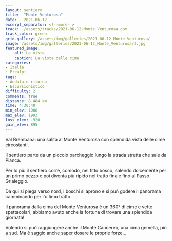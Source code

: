 ```yaml
---
layout: sentiero
title:  "Monte Venturosa"
date:   2021-06-12
excerpt_separator: <!--more-->
track:  /assets/tracks/2021-06-12-Monte_Venturosa.gpx
track_color: green
grid-gallery: /assets/img/galleries/2021-06-12_Monte_Venturosa/
image: /assets/img/galleries/2021-06-12_Monte_Venturosa/2.jpg
featured_image:
    alt: La vista
    caption: La vista delle cime
categories:
- Italia
- Prealpi
tags:
- Andata e ritorno
- Escursionistico
difficulty: 2
comments: true
distance: 8.484 km
time: 4:30:40
min_elev: 1088
max_elev: 1993
loss_elev: -920
gain_elev: 895
---
```


Val Brembana: una salita al Monte Venturosa con splendida vista delle cime circostanti.
<!--more-->

Il sentiero parte da un piccolo parcheggio lungo la strada stretta che sale da Pianca. 

Per lo più il sentiero corre, comodo, nel fitto bosco, salendo dolcemente per un primo pezzo e poi diventa più ripido nel tratto finale fino al Passo Grialeggio. 

Da qui si piega verso nord, i boschi si aprono e si puň godere il panorama camminando per l'ultimo tratto. 

Il panorama dalla cima del Monte Venturosa è un 360° di cime e vette spettacolari, abbiamo avuto anche la fortuna di trovare una splendida giornata!

Volendo si puň raggiungere anche il Monte Cancervo, una cima gemella, più a sud. Ma è saggio anche saper dosare le proprie forze...
